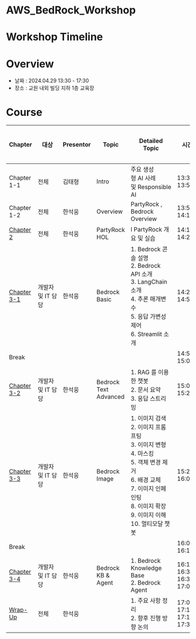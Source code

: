 # AWS_BedRock_Workshop

# Workshop Timeline

# Overview

- 날짜 : 2024.04.29 13:30 - 17:30
- 장소 : 교원 내외 빌딩 지하 1층 교육장

# Course

| Chapter | 대상 | Presentor | Topic | Detailed Topic | 시간 | 소요 시간 |
| --- | --- | --- | --- | --- | --- | --- |
| Chapter 1-1 | 전체 | 김태형 | Intro | 주요 생성형 AI 사례 및 Responsible AI  | 13:30-13:50 | 20분 |
| Chapter 1-2 | 전체 | 한석웅 | Overview | PartyRock , Bedrock Overview | 13:50-14:10 | 20분 |
| [Chapter 2](/Chapter%202.%20PartyRock%20개요%20및%20실습/Chapter%202%20PartyRock%20개요%20및%20실습.md) | 전체 | 한석웅 | PartyRock HOL | l PartyRock 개요 및 실습 | 14:10-14:25 | 15분 |
| [Chapter 3-1](/Chapter%203-1%20Bedrock%20Basic/Chapter%203-1%20Bedrock%20Basic.md) | 개발자 및 IT 담당 | 한석웅 | Bedrock Basic |1. Bedrock 콘솔 설명 <br> 2. Bedrock API 소개 <br> 3. LangChain 소개 <br> 4. 추론 매개변수 <br> 5. 응답 가변성 제어 <br> 6. Streamlit 소개 | 14:25-14:55 | 30분 |
| Break |  |  |  |  | 14:55-15:05 | 15분 |
| [Chapter 3-2](/Chapter%203-2%20Bedrock%20Text%20Advanced/Chapter%203-2%20Bedrock%20Text%20Advanced.md) | 개발자 및 IT 담당 | 한석웅 | Bedrock Text Advanced  | 1. RAG 를 이용한 챗봇 <br> 2. 문서 요약 <br> 3. 응답 스트리밍 | 15:05-15:25 | 20분 |
| [Chapter 3-3](/Chapter%203-3%20Bedrock%20Image/Chapter%203-3%20Bedrock%20Image.md) | 개발자 및 IT 담당 | 한석웅 | Bedrock Image |1. 이미지 검색 <br> 2. 이미지 프롬프팅 <br> 3. 이미지 변형 <br> 4. 마스킹 <br> 5. 객체 변경 제거 <br> 6. 배경 교체 <br> 7. 이미지 인페인팅 <br> 8. 이미지 확장 <br> 9. 이미지 이해 <br> 10. 멀티모달 챗봇| 15:25-16:00 | 35분 |
| Break |  |  |  |  | 16:00-16:15 | 15분 |
| [Chapter 3-4](/Chapter%203-4%20Bedrock%20KB%20%26%20Agents/Chapter%203-4%20Bedrock%20KB%20%26%20Agents.md) | 개발자 및 IT 담당 | 한석웅 | Bedrock KB & Agent | 1. Bedrock Knowledge Base <br> 2. Bedrock Agent | 16:15-16:35 <br> 16:35-17:00 | 20분 <br> 25분 |
| [Wrap-Up](/Workshop%20wrap-up/Workshop%20wrap-up.md)  | 전체 | 한석웅 |  | 1. 주요 사항 정리 <br> 2. 향후 진행 방향 논의 | 17:00-17:15 <br> 17:15-17:30 | 15분 <br> 15분 |
